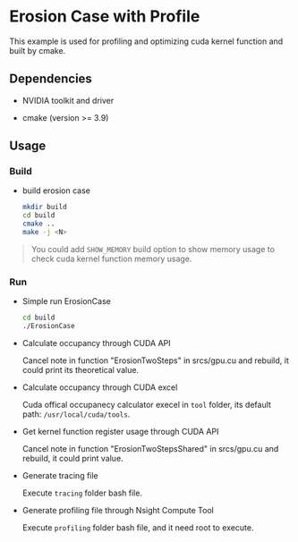 # Erosion Case with Profile

This example is used for profiling and optimizing cuda kernel function and built by cmake.

## Dependencies

- NVIDIA toolkit and driver

- cmake (version >= 3.9)

## Usage

### Build

- build erosion case

    ```bash
    mkdir build
    cd build
    cmake ..
    make -j <N>
    ```

> You could add `SHOW_MEMORY` build option to show memory usage to check cuda kernel function memory usage.

### Run

- Simple run ErosionCase

    ```bash
    cd build
    ./ErosionCase
    ```

- Calculate occupancy through CUDA API

    Cancel note in function "ErosionTwoSteps" in srcs/gpu.cu and rebuild, it could print its theoretical value.

- Calculate occupancy through CUDA excel

    Cuda offical occupanecy calculator execel in `tool` folder, its default path: `/usr/local/cuda/tools`.

- Get kernel function register usage through CUDA API

    Cancel note in function "ErosionTwoStepsShared" in srcs/gpu.cu and rebuild, it could print value.

- Generate tracing file

    Execute `tracing` folder bash file.

- Generate profiling file through Nsight Compute Tool

    Execute `profiling` folder bash file, and it need root to execute.
